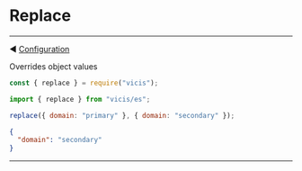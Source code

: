 # Replace

----------

◀ [Configuration](Configuration.md)

Overrides object values

```js
const { replace } = require("vicis");
```

```js
import { replace } from "vicis/es";
```

```js
replace({ domain: "primary" }, { domain: "secondary" });
```

```json
{
  "domain": "secondary"
}
```

----------
